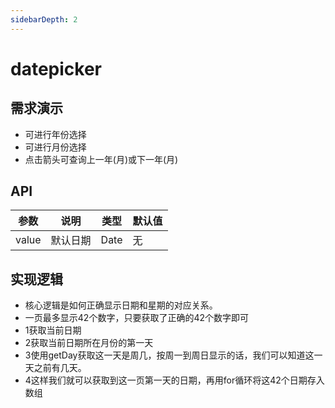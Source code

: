 ```yaml
---
sidebarDepth: 2
---
```

# datepicker

## 需求演示
- 可进行年份选择
- 可进行月份选择
- 点击箭头可查询上一年(月)或下一年(月)

<ClientOnly>
  <datepicker-demo></datepicker-demo>
</ClientOnly>


## API

| 参数   | 说明   | 类型  | 默认值 |
| -------- | -------- | ------- | ------ |
| value  | 默认日期 | Date  | 无  |

## 实现逻辑
- 核心逻辑是如何正确显示日期和星期的对应关系。
- 一页最多显示42个数字，只要获取了正确的42个数字即可
- 1获取当前日期
- 2获取当前日期所在月份的第一天
- 3使用getDay获取这一天是周几，按周一到周日显示的话，我们可以知道这一天之前有几天。
- 4这样我们就可以获取到这一页第一天的日期，再用for循环将这42个日期存入数组
